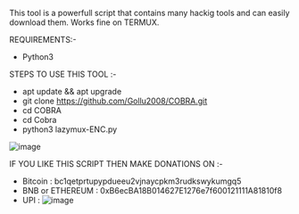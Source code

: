 This tool is a powerfull script that contains many hackig tools and can easily download them.
Works fine on TERMUX.


REQUIREMENTS:-
* Python3
  
STEPS TO USE THIS TOOL :-

* apt update && apt upgrade
* git clone https://github.com/Gollu2008/COBRA.git
* cd COBRA
* cd Cobra
* python3 lazymux-ENC.py

![image](https://github.com/user-attachments/assets/b2978bca-44ad-4cb9-97ce-0b36c86a0adc)


IF YOU LIKE THIS SCRIPT THEN MAKE DONATIONS ON :-
* Bitcoin : bc1qetprtupypdueeu2vjnaycpkm3rudkswykumgq5
* BNB or ETHEREUM : 0xB6ecBA18B014627E1276e7f600121111A81810f8
* UPI : ![image](https://github.com/user-attachments/assets/298caa9e-e093-467a-a78d-0cbeb5206631)
